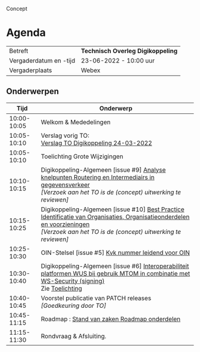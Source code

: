 Concept

# Agenda 

|  |   |
|------------------------|-------------------------------------|
| Betreft  | **Technisch Overleg Digikoppeling** |
| Vergaderdatum en -tijd | 23-06-2022 - 10:00 uur  |
| Vergaderplaats  | Webex  |
  
## Onderwerpen


| Tijd | Onderwerp | 
| --- | --- | 
| 10:00-10:05 | Welkom & Mededelingen |     
| 10:05-10:10 | Verslag vorig TO:<br> [Verslag TO Digikoppeling 24-03-2022](https://github.com/Logius-standaarden/Overleg/blob/main/Digikoppeling/2022-03-24/20220324_Verslag_Technisch_Overleg%20Digikoppeling.md) |   
| 10:05-10:10 | Toelichting Grote Wijzigingen   | 
| 10:10-10:15 | Digikoppeling-Algemeen [issue #9] [Analyse knelpunten Routering en Intermediairs in gegevensverkeer](https://github.com/Logius-standaarden/Digikoppeling-Algemeen/issues/9) <BR> _[Verzoek aan het TO is de (concept) uitwerking te reviewen]_|  
| 10:15-10:25 | Digikoppeling-Algemeen [issue #10] [Best Practice Identificatie van Organisaties, Organisatieonderdelen en voorzieningen](https://github.com/Logius-standaarden/Digikoppeling-Algemeen/issues/10) <BR> _[Verzoek aan het TO is de (concept) uitwerking te reviewen]_|
| 10:25-10:30 | OIN-Stelsel [issue #5] [Kvk nummer leidend voor OIN  ](https://github.com/Logius-standaarden/OIN-Stelsel/issues/5) |  
| 10:30-10:40 |  Digikoppeling-Algemeen [issue #6] [Interoperabiliteit platformen WUS bij gebruik MTOM in combinatie met WS-Security (signing)](https://github.com/Logius-standaarden/Digikoppeling-Algemeen/issues/6) <BR> Zie [Toelichting](#toelichting-interoperabiliteit-mtom)  
| 10:40-10:45 | Voorstel publicatie van PATCH releases <BR> _[Goedkeuring door TO]_|   
| 10:45-11:15 | Roadmap : [Stand van zaken Roadmap onderdelen](#stvz-lopende-roadmap-items) |     
| 11:15-11:30 | Rondvraag & Afsluiting. |     
